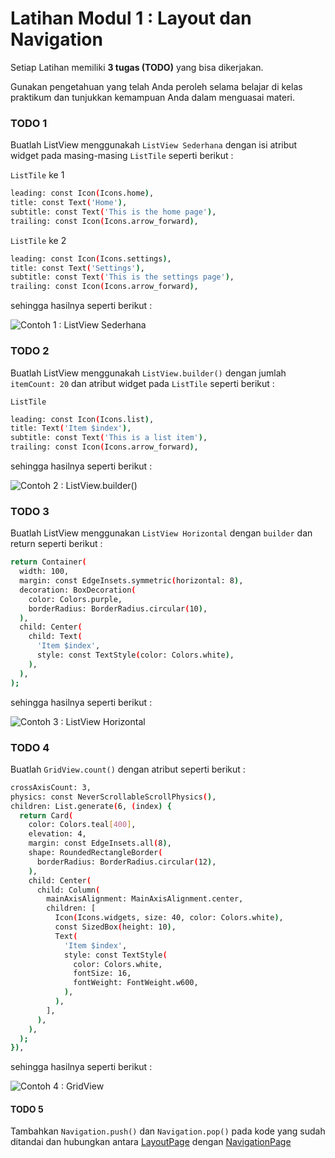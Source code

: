 # Latihan Modul 1 : Layout dan Navigation

Setiap Latihan memiliki **3 tugas (TODO)** yang bisa dikerjakan.

Gunakan pengetahuan yang telah Anda peroleh selama belajar di kelas praktikum dan tunjukkan kemampuan Anda dalam menguasai materi.

### TODO 1

Buatlah ListView menggunakah `ListView Sederhana` dengan isi atribut widget pada masing-masing `ListTile` seperti berikut :

`ListTile` ke 1 
```bash
leading: const Icon(Icons.home),
title: const Text('Home'),
subtitle: const Text('This is the home page'),
trailing: const Icon(Icons.arrow_forward),
```

`ListTile` ke 2
```bash
leading: const Icon(Icons.settings),
title: const Text('Settings'),
subtitle: const Text('This is the settings page'),
trailing: const Icon(Icons.arrow_forward),
```

sehingga hasilnya seperti berikut :

![Contoh 1 : ListView Sederhana](readme/contoh-1.png)

### TODO 2

Buatlah ListView menggunakah `ListView.builder()` dengan jumlah `itemCount: 20` dan atribut widget pada `ListTile` seperti berikut :

`ListTile`
```bash 
leading: const Icon(Icons.list),
title: Text('Item $index'),
subtitle: const Text('This is a list item'),
trailing: const Icon(Icons.arrow_forward),
```

sehingga hasilnya seperti berikut :

![Contoh 2 : ListView.builder()](readme/contoh-2.png)

### TODO 3

Buatlah ListView menggunakan `ListView Horizontal` dengan `builder` dan return seperti berikut :

```bash
return Container(
  width: 100,
  margin: const EdgeInsets.symmetric(horizontal: 8),
  decoration: BoxDecoration(
    color: Colors.purple,
    borderRadius: BorderRadius.circular(10),
  ),
  child: Center(
    child: Text(
      'Item $index',
      style: const TextStyle(color: Colors.white),
    ),
  ),
);
```

sehingga hasilnya seperti berikut :

![Contoh 3 : ListView Horizontal](readme/contoh-3.png)

### TODO 4

Buatlah `GridView.count()` dengan atribut seperti berikut :

```bash
crossAxisCount: 3,
physics: const NeverScrollableScrollPhysics(),
children: List.generate(6, (index) {
  return Card(
    color: Colors.teal[400],
    elevation: 4,
    margin: const EdgeInsets.all(8),
    shape: RoundedRectangleBorder(
      borderRadius: BorderRadius.circular(12),
    ),
    child: Center(
      child: Column(
        mainAxisAlignment: MainAxisAlignment.center,
        children: [
          Icon(Icons.widgets, size: 40, color: Colors.white),
          const SizedBox(height: 10),
          Text(
            'Item $index',
            style: const TextStyle(
              color: Colors.white,
              fontSize: 16,
              fontWeight: FontWeight.w600,
            ),
          ),
        ],
      ),
    ),
  );
}),
```

sehingga hasilnya seperti berikut :

![Contoh 4 : GridView](readme/contoh-4.png)

#### TODO 5

Tambahkan `Navigation.push()` dan `Navigation.pop()` pada kode yang sudah ditandai dan hubungkan antara [LayoutPage](lib/latihan_layout.dart) dengan [NavigationPage](lib/latihan_navigation.dart)




